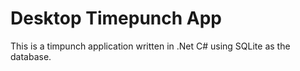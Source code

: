 # Desktop Timepunch App

This is a timpunch application written in .Net C# using SQLite as the database. 